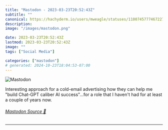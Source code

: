 ```yaml
---
title: "Mastodon - 2023-03-23T20:52:43Z"
subtitle: ""
canonical: https://hachyderm.io/users/mweagle/statuses/110074577746722753
description:
image: "/images/mastodon.png"

date: 2023-03-23T20:52:43Z
lastmod: 2023-03-23T20:52:43Z
image: ""
tags: ["Social Media"]

categories: ["mastodon"]
# generated: 2024-10-23T18:04:53-07:00
---
```

![Mastodon](/images/mastodon.png)

<p>Interesting approach for a cold-email advertising how they can help me &quot;build Chat-GPT caliber AI success&quot;...for a role that I haven&#39;t had for at least a couple of years now.</p>


###### [Mastodon Source 🐘](https://hachyderm.io/@mweagle/110074577746722753)

___
